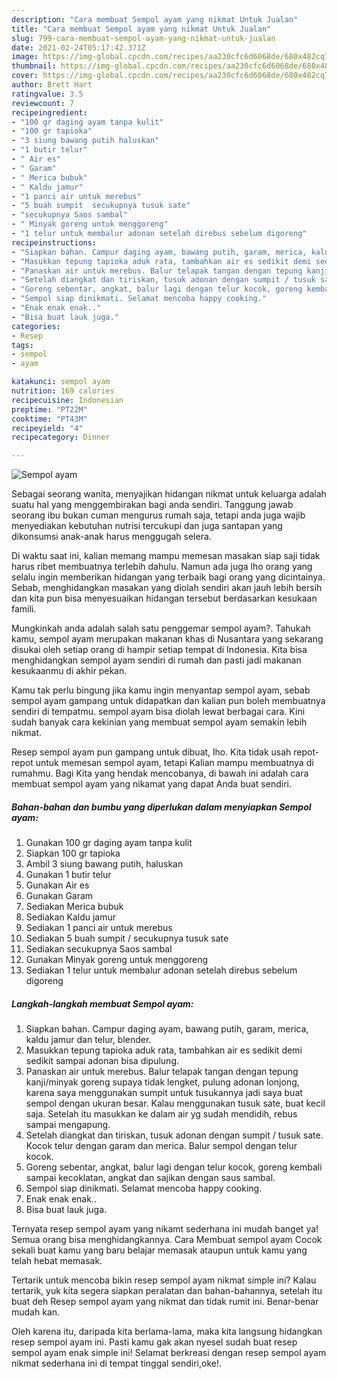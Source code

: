 ```yaml
---
description: "Cara membuat Sempol ayam yang nikmat Untuk Jualan"
title: "Cara membuat Sempol ayam yang nikmat Untuk Jualan"
slug: 799-cara-membuat-sempol-ayam-yang-nikmat-untuk-jualan
date: 2021-02-24T05:17:42.371Z
image: https://img-global.cpcdn.com/recipes/aa230cfc6d6068de/680x482cq70/sempol-ayam-foto-resep-utama.jpg
thumbnail: https://img-global.cpcdn.com/recipes/aa230cfc6d6068de/680x482cq70/sempol-ayam-foto-resep-utama.jpg
cover: https://img-global.cpcdn.com/recipes/aa230cfc6d6068de/680x482cq70/sempol-ayam-foto-resep-utama.jpg
author: Brett Hart
ratingvalue: 3.5
reviewcount: 7
recipeingredient:
- "100 gr daging ayam tanpa kulit"
- "100 gr tapioka"
- "3 siung bawang putih haluskan"
- "1 butir telur"
- " Air es"
- " Garam"
- " Merica bubuk"
- " Kaldu jamur"
- "1 panci air untuk merebus"
- "5 buah sumpit  secukupnya tusuk sate"
- "secukupnya Saos sambal"
- " Minyak goreng untuk menggoreng"
- "1 telur untuk membalur adonan setelah direbus sebelum digoreng"
recipeinstructions:
- "Siapkan bahan. Campur daging ayam, bawang putih, garam, merica, kaldu jamur dan telur, blender."
- "Masukkan tepung tapioka aduk rata, tambahkan air es sedikit demi sedikit sampai adonan bisa dipulung."
- "Panaskan air untuk merebus. Balur telapak tangan dengan tepung kanji/minyak goreng supaya tidak lengket, pulung adonan lonjong, karena saya menggunakan sumpit untuk tusukannya jadi saya buat sempol dengan ukuran besar. Kalau menggunakan tusuk sate, buat kecil saja. Setelah itu masukkan ke dalam air yg sudah mendidih, rebus sampai mengapung."
- "Setelah diangkat dan tiriskan, tusuk adonan dengan sumpit / tusuk sate. Kocok telur dengan garam dan merica. Balur sempol dengan telur kocok."
- "Goreng sebentar, angkat, balur lagi dengan telur kocok, goreng kembali sampai kecoklatan, angkat dan sajikan dengan saus sambal."
- "Sempol siap dinikmati. Selamat mencoba happy cooking."
- "Enak enak enak.."
- "Bisa buat lauk juga."
categories:
- Resep
tags:
- sempol
- ayam

katakunci: sempol ayam 
nutrition: 169 calories
recipecuisine: Indonesian
preptime: "PT22M"
cooktime: "PT43M"
recipeyield: "4"
recipecategory: Dinner

---
```



![Sempol ayam](https://img-global.cpcdn.com/recipes/aa230cfc6d6068de/680x482cq70/sempol-ayam-foto-resep-utama.jpg)

Sebagai seorang wanita, menyajikan hidangan nikmat untuk keluarga adalah suatu hal yang menggembirakan bagi anda sendiri. Tanggung jawab seorang ibu bukan cuman mengurus rumah saja, tetapi anda juga wajib menyediakan kebutuhan nutrisi tercukupi dan juga santapan yang dikonsumsi anak-anak harus menggugah selera.

Di waktu  saat ini, kalian memang mampu memesan masakan siap saji tidak harus ribet membuatnya terlebih dahulu. Namun ada juga lho orang yang selalu ingin memberikan hidangan yang terbaik bagi orang yang dicintainya. Sebab, menghidangkan masakan yang diolah sendiri akan jauh lebih bersih dan kita pun bisa menyesuaikan hidangan tersebut berdasarkan kesukaan famili. 



Mungkinkah anda adalah salah satu penggemar sempol ayam?. Tahukah kamu, sempol ayam merupakan makanan khas di Nusantara yang sekarang disukai oleh setiap orang di hampir setiap tempat di Indonesia. Kita bisa menghidangkan sempol ayam sendiri di rumah dan pasti jadi makanan kesukaanmu di akhir pekan.

Kamu tak perlu bingung jika kamu ingin menyantap sempol ayam, sebab sempol ayam gampang untuk didapatkan dan kalian pun boleh membuatnya sendiri di tempatmu. sempol ayam bisa diolah lewat berbagai cara. Kini sudah banyak cara kekinian yang membuat sempol ayam semakin lebih nikmat.

Resep sempol ayam pun gampang untuk dibuat, lho. Kita tidak usah repot-repot untuk memesan sempol ayam, tetapi Kalian mampu membuatnya di rumahmu. Bagi Kita yang hendak mencobanya, di bawah ini adalah cara membuat sempol ayam yang nikamat yang dapat Anda buat sendiri.

<!--inarticleads1-->

##### Bahan-bahan dan bumbu yang diperlukan dalam menyiapkan Sempol ayam:

1. Gunakan 100 gr daging ayam tanpa kulit
1. Siapkan 100 gr tapioka
1. Ambil 3 siung bawang putih, haluskan
1. Gunakan 1 butir telur
1. Gunakan  Air es
1. Gunakan  Garam
1. Sediakan  Merica bubuk
1. Sediakan  Kaldu jamur
1. Sediakan 1 panci air untuk merebus
1. Sediakan 5 buah sumpit / secukupnya tusuk sate
1. Sediakan secukupnya Saos sambal
1. Gunakan  Minyak goreng untuk menggoreng
1. Sediakan 1 telur untuk membalur adonan setelah direbus sebelum digoreng




<!--inarticleads2-->

##### Langkah-langkah membuat Sempol ayam:

1. Siapkan bahan. Campur daging ayam, bawang putih, garam, merica, kaldu jamur dan telur, blender.
1. Masukkan tepung tapioka aduk rata, tambahkan air es sedikit demi sedikit sampai adonan bisa dipulung.
1. Panaskan air untuk merebus. Balur telapak tangan dengan tepung kanji/minyak goreng supaya tidak lengket, pulung adonan lonjong, karena saya menggunakan sumpit untuk tusukannya jadi saya buat sempol dengan ukuran besar. Kalau menggunakan tusuk sate, buat kecil saja. Setelah itu masukkan ke dalam air yg sudah mendidih, rebus sampai mengapung.
1. Setelah diangkat dan tiriskan, tusuk adonan dengan sumpit / tusuk sate. Kocok telur dengan garam dan merica. Balur sempol dengan telur kocok.
1. Goreng sebentar, angkat, balur lagi dengan telur kocok, goreng kembali sampai kecoklatan, angkat dan sajikan dengan saus sambal.
1. Sempol siap dinikmati. Selamat mencoba happy cooking.
1. Enak enak enak..
1. Bisa buat lauk juga.




Ternyata resep sempol ayam yang nikamt sederhana ini mudah banget ya! Semua orang bisa menghidangkannya. Cara Membuat sempol ayam Cocok sekali buat kamu yang baru belajar memasak ataupun untuk kamu yang telah hebat memasak.

Tertarik untuk mencoba bikin resep sempol ayam nikmat simple ini? Kalau tertarik, yuk kita segera siapkan peralatan dan bahan-bahannya, setelah itu buat deh Resep sempol ayam yang nikmat dan tidak rumit ini. Benar-benar mudah kan. 

Oleh karena itu, daripada kita berlama-lama, maka kita langsung hidangkan resep sempol ayam ini. Pasti kamu gak akan nyesel sudah buat resep sempol ayam enak simple ini! Selamat berkreasi dengan resep sempol ayam nikmat sederhana ini di tempat tinggal sendiri,oke!.

